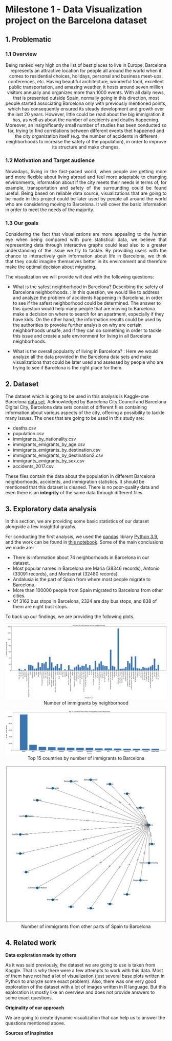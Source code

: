 # Milestone 1 - Data Visualization project on the Barcelona dataset

## 1. Problematic

### 1.1 Overview

<center> Being ranked very high on the list of best places to live in Europe, Barcelona represents an attractive location for people all around the world when it comes to residential choices, holidays, personal and business meet-ups, conferences, etc. Having beautiful architecture, wonderful food, excellent public transportation, and amazing weather, it hosts around seven million visitors annually and organizes more than 1000 events. With all daily news, that is presented outside Spain, normally going in this direction, most people started associating Barcelona only with previously mentioned points, which has consequently ensured its steady development and growth over the last 20 years. However, little could be read about the big immigration it has, as well as about the number of accidents and deaths happening. Moreover, an insignificantly small number of studies has been conducted so far, trying to find correlations between different events thet happened and the city organization itself (e.g. the number of accidents in different neighborhoods to increase the safety of the population), in order to improve its structure and make changes.</center>

### 1.2 Motivation and Target audience

<div style="text-align: justify"> Nowadays, living in the fast-paced world, when people are getting more and more flexible about living abroad and feel more adaptable to changing environments, information about if the city meets their needs in terms of, for example, transportation and safety of the surrounding could be found useful. Being based on reliable data source, visualizations that are going to be made in this project could be later used by people all around the world who are considering moving to Barcelona. It will cover the basic information in order to meet the needs of the majority.</div>

### 1.3 Our goals

<div style="text-align: justify"> Considering the fact that visualizations are more appealing to the human eye when being compared with pure statistical data, we believe that representing data through interactive graphs could lead also to a greater understanding of the issue we try to tackle. By providing users with the chance to interactively gain information about life in Barcelona, we think that they could imagine themselves better in its environment and therefore make the optimal decision about migrating. </div>

The visualization we will provide will deal with the following questions:

- What is the safest neighborhood in Barcelona? Describing the safety of Barcelona neighborhoods. : In this question, we would like to address and analyze the problem of accidents happening in Barcelona, in order to see if the safest neighborhood could be determined. The answer to this question would help many people that are moving to Barcelona make a decision on where to search for an apartment, especially if they have kids. On the other hand, the information results could be used by the authorities to provoke further analysis on why are certain neighborhoods unsafe, and if they can do something in order to tackle this issue and create a safe environment for living in all Barcelona neighborhoods. </div>

- What is the overall popularity of living in Barcelona? :  Here we would analyze all the data provided in the Barcelona data sets and make visualizations that could be later used and assessed by people who are trying to see if Barcelona is the right place for them. </div>

## 2. Dataset

The dataset which is going to be used in this analysis is Kaggle-one Barcelona [data set](https://www.kaggle.com/datasets/xvivancos/barcelona-data-sets). Acknowledged by Barcelona City Council and Barcelona Digital City, Barcelona data sets consist of different files containing information about various aspects of the city, offering a possibility to tackle many issues. The ones that are going to be used in this study are:
- deaths.csv
- population.csv
- immigrants_by_nationality.csv
- immigrants_emigrants_by_age.csv
- immigrants_emigrants_by_destination.csv
- immigrants_emigrants_by_destination2.csv
- immigrants_emigrants_by_sex.csv 
- accidents_2017.csv</div>

These files contain the data about the population in different Barcelona neighborhoods, accidents, and immigration statistics.
It should be mentioned that this dataset is cleaned. There is no poor-quality data and even there is an **integrity** of the same data through different files.</div>


## 3. Exploratory data analysis

In this section, we are providing some basic statistics of our dataset alongside a few insightful graphs.

For conducting the first analysis, we used the [pandas](https://pandas.pydata.org/) library [Python 3.9](https://www.python.org/downloads/release/python-390/), and the work can be found in [this notebook](exploration/datavizEDA.ipynb). Some of the main conclusions we made are:</div>

- There is information about 74 neighborhoods in Barcelona in our dataset.
- Most popular names in Barcelona are Maria (38346 records), Antonio (33091 records), and Montserrat (32480 records).
- Andalusia is the part of Spain from where most people migrate to Barcelona.
- More than 100000 people from Spain migrated to Barcelona from other cities.
- Of 3162 bus stops in Barcelona, 2324 are day bus stops, and 838 of them are night bust stops.

To back up our findings, we are providing the following plots.</div>

<p align="center">
  <img src="images/im_by_ne.png"/>
  Number of immigrants by neighborhood
</p>

<p align="center">
  <img src="images/top15.png"/>
  Top 15 countries by number of immigrants to Barcelona
</p>

<p align="center">
  <img src="images/immigrants from spain.png"/>
  Number of immigrants from other parts of Spain to Barcelona
</p>

## 4. Related work

**Data exploration made by others**

As it was said previously, the dataset we are going to use is taken from Kaggle. That is why there were a few attempts to work with this data. Most of them have not had a lot of visualization (just several base plots written in Python to analyze some exact problem). Also, there was one very good exploration of the dataset with a lot of images written in R language. But this exploration is mostly like an overview and does not provide answers to some exact questions.</div>

**Originality of our approach**

We are going to create dynamic visualization that can help us to answer the questions mentioned above.</div>

**Sources of inspiration**
